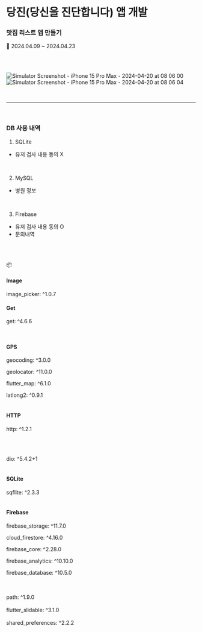 # 당진(당신을 진단합니다) 앱 개발 


### 맛집 리스트 앱 만들기 

📆 2024.04.09 ~ 2024.04.23

<br><br>



![Simulator Screenshot - iPhone 15 Pro Max - 2024-04-20 at 08 06 00](https://github.com/likewoody/DJ-App/assets/151493474/81b93a14-608f-431b-b236-1d38ee4a3efa)
![Simulator Screenshot - iPhone 15 Pro Max - 2024-04-20 at 08 06 04](https://github.com/likewoody/DJ-App/assets/151493474/e18d4a79-4afc-4b84-ad8c-6bb5f36373f5)


<br>


<hr>
<br>




### DB 사용 내역
1. SQLite
- 유저 검사 내용 동의 X

<br>

2. MySQL
- 병원 정보

<br>

3. Firebase
- 유저 검사 내용 동의 O
- 문의내역


<br><br>


📦
<br>
#### Image
image_picker: ^1.0.7
<br>

#### Get
get: ^4.6.6

<br>

#### GPS
geocoding: ^3.0.0

geolocator: ^11.0.0

flutter_map: ^6.1.0

latlong2: ^0.9.1
<br><br>

#### HTTP
http: ^1.2.1

<br><br>

dio: ^5.4.2+1
<br><br>

#### SQLite
sqflite: ^2.3.3
<br><br>

#### Firebase 
firebase_storage: ^11.7.0

cloud_firestore: ^4.16.0

firebase_core: ^2.28.0

firebase_analytics: ^10.10.0

firebase_database: ^10.5.0


<br><br>
path: ^1.9.0
<br><br>
flutter_slidable: ^3.1.0
<br><br>
shared_preferences: ^2.2.2
